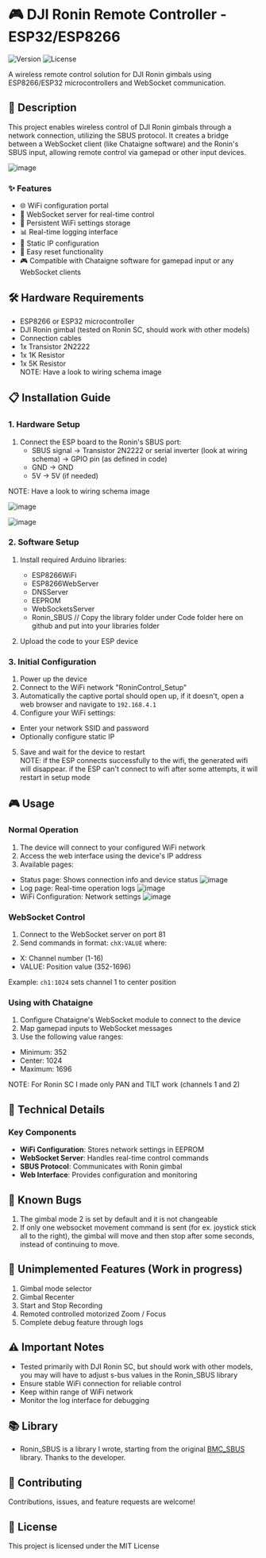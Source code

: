 # 🎮 DJI Ronin Remote Controller - ESP32/ESP8266

![Version](https://img.shields.io/badge/version-1.0.0-blue)
![License](https://img.shields.io/badge/license-MIT-green)

A wireless remote control solution for DJI Ronin gimbals using ESP8266/ESP32 microcontrollers and WebSocket communication.

## 📝 Description

This project enables wireless control of DJI Ronin gimbals through a network connection, utilizing the SBUS protocol. It creates a bridge between a WebSocket client (like Chataigne software) and the Ronin's SBUS input, allowing remote control via gamepad or other input devices.

![image](https://github.com/MrColoo/DJI-Ronin-Remote-Controller-ESP32-ESP8266/blob/main/Image%20Gallery/full-overview-1.jpg)

### ✨ Features

- 🌐 WiFi configuration portal
- 📡 WebSocket server for real-time control
- 💾 Persistent WiFi settings storage
- 📊 Real-time logging interface
- 🔧 Static IP configuration
- 🔄 Easy reset functionality
- 🎮 Compatible with Chataigne software for gamepad input or any WebSocket clients

## 🛠️ Hardware Requirements

- ESP8266 or ESP32 microcontroller
- DJI Ronin gimbal (tested on Ronin SC, should work with other models)
- Connection cables
- 1x Transistor 2N2222
- 1x 1K Resistor
- 1x 5K Resistor  
NOTE: Have a look to wiring schema image

## 📋 Installation Guide

### 1. Hardware Setup

1. Connect the ESP board to the Ronin's SBUS port:
   - SBUS signal → Transistor 2N2222 or serial inverter (look at wiring schema) -> GPIO pin (as defined in code)
   - GND → GND
   - 5V → 5V (if needed)

NOTE: Have a look to wiring schema image

![image](https://github.com/MrColoo/DJI-Ronin-Remote-Controller-ESP32-ESP8266/blob/main/DJI_SBUS_pinout.png)

![image](https://github.com/MrColoo/DJI-Ronin-Remote-Controller-ESP32-ESP8266/blob/main/RoninController-wiring_schema.png)

### 2. Software Setup

1. Install required Arduino libraries:
   - ESP8266WiFi
   - ESP8266WebServer
   - DNSServer
   - EEPROM
   - WebSocketsServer
   - Ronin_SBUS // Copy the library folder under Code folder here on github and put into your libraries folder

2. Upload the code to your ESP device

### 3. Initial Configuration

1. Power up the device
2. Connect to the WiFi network "RoninControl_Setup"
3. Automatically the captive portal should open up, if it doesn't, open a web browser and navigate to `192.168.4.1`
4. Configure your WiFi settings:
- Enter your network SSID and password
- Optionally configure static IP
5. Save and wait for the device to restart  
NOTE: if the ESP connects successfully to the wifi, the generated wifi will disappear.
        if the ESP can't connect to wifi after some attempts, it will restart in setup mode

## 🎮 Usage

### Normal Operation

1. The device will connect to your configured WiFi network
2. Access the web interface using the device's IP address
3. Available pages:
- Status page: Shows connection info and device status
![image](https://github.com/MrColoo/DJI-Ronin-Remote-Controller-ESP32-ESP8266/blob/main/Image%20Gallery/Connection%20Status.png)
- Log page: Real-time operation logs
![image](https://github.com/MrColoo/DJI-Ronin-Remote-Controller-ESP32-ESP8266/blob/main/Image%20Gallery/Logs.png)
- WiFi Configuration: Network settings
![image](https://github.com/MrColoo/DJI-Ronin-Remote-Controller-ESP32-ESP8266/blob/main/Image%20Gallery/Setup%20Mode.png)

### WebSocket Control

1. Connect to the WebSocket server on port 81
2. Send commands in format: `chX:VALUE` where:
- X: Channel number (1-16)
- VALUE: Position value (352-1696)

Example: `ch1:1024` sets channel 1 to center position

### Using with Chataigne

1. Configure Chataigne's WebSocket module to connect to the device
2. Map gamepad inputs to WebSocket messages
3. Use the following value ranges:
- Minimum: 352
- Center: 1024
- Maximum: 1696

NOTE: For Ronin SC I made only PAN and TILT work (channels 1 and 2)

## 🔧 Technical Details

### Key Components

- **WiFi Configuration**: Stores network settings in EEPROM
- **WebSocket Server**: Handles real-time control commands
- **SBUS Protocol**: Communicates with Ronin gimbal
- **Web Interface**: Provides configuration and monitoring

## 🐛 Known Bugs

1. The gimbal mode 2 is set by default and it is not changeable
2. If only one websocket movement command is sent (for ex. joystick stick all to the right), the gimbal will move and then stop after some seconds, instead of continuing to move.

## 🚧 Unimplemented Features (Work in progress)

1. Gimbal mode selector
2. Gimbal Recenter
3. Start and Stop Recording
4. Remoted controlled motorized Zoom / Focus
5. Complete debug feature through logs

## ⚠️ Important Notes

- Tested primarily with DJI Ronin SC, but should work with other models, you may will have to adjust s-bus values in the Ronin_SBUS library
- Ensure stable WiFi connection for reliable control
- Keep within range of WiFi network
- Monitor the log interface for debugging

## 📚 Library

- Ronin_SBUS is a library I wrote, starting from the original [BMC_SBUS](https://github.com/boldstelvis/BMC_SBUS) library. Thanks to the developer.

## 🤝 Contributing

Contributions, issues, and feature requests are welcome!

## 📄 License

This project is licensed under the MIT License
